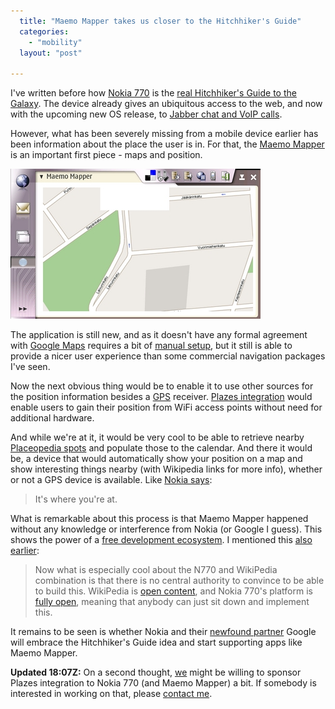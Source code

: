 ```yaml
---
  title: "Maemo Mapper takes us closer to the Hitchhiker's Guide"
  categories: 
    - "mobility"
  layout: "post"

---
```

I've written before how [Nokia 770][2] is the [real Hitchhiker's Guide to the Galaxy][1]. The device already gives an ubiquitous access to the web, and now with the upcoming new OS release, to [Jabber chat and VoIP calls][3].

However, what has been severely missing from a mobile device earlier has been information about the place the user is in. For that, the [Maemo Mapper][4] is an important first piece - maps and position.

![Navigating in Eira with Maemo Mapper](/files/maemo-mapper.jpg)

The application is still new, and as it doesn't have any formal agreement with [Google Maps][6] requires a bit of [manual setup][5], but it still is able to provide a nicer user experience than some commercial navigation packages I've seen.

Now the next obvious thing would be to enable it to use other sources for the position information besides a [GPS][8] receiver. [Plazes integration][7] would enable users to gain their position from WiFi access points without need for additional hardware.

And while we're at it, it would be very cool to be able to retrieve nearby [Placeopedia spots][9] and populate those to the calendar. And there it would be, a device that would automatically show your position on a map and show interesting things nearby (with Wikipedia links for more info), whether or not a GPS device is available. Like [Nokia says][2]:

> It's where you're at.

What is remarkable about this process is that Maemo Mapper happened without any knowledge or interference from Nokia (or Google I guess). This shows the power of a [free development ecosystem][10]. I mentioned this [also earlier][1]:

> Now what is especially cool about the N770 and WikiPedia combination is that there is no central authority to convince to be able to build this. WikiPedia is [open content][11], and Nokia 770's platform is [fully open][12], meaning that anybody can just sit down and implement this.

It remains to be seen is whether Nokia and their [newfound partner][13] Google will embrace the Hitchhiker's Guide idea and start supporting apps like Maemo Mapper.

__Updated 18:07Z:__ On a second thought, [we][14] might be willing to sponsor Plazes integration to Nokia 770 (and Maemo Mapper) a bit. If somebody is interested in working on that, please [contact me][15].

[1]: http://bergie.iki.fi/blog/the-real-hitchhiker-s-guide-to-the-galaxy/
[2]: http://www.nokia.com/770
[3]: http://press.nokia.com/PR/200605/1051308_5.html
[4]: http://gnuite.com:8080/nokia770/maemo-mapper/
[5]: http://www.internettablettalk.com/forums/showthread.php?t=1947&page=1&pp=10
[6]: http://maps.google.com/
[7]: http://beta.plazes.com/api/plazes/
[8]: http://en.wikipedia.org/wiki/GPS
[9]: http://www.placeopedia.com/data/
[10]: http://bergie.iki.fi/blog/maemo-and-free-software-innovation/
[11]: http://en.wikipedia.org/wiki/Wikipedia:Copyrights
[12]: http://www.maemo.org/
[13]: http://www.internettablettalk.com/content/view/175/2
[14]: http://www.nemein.com/en/
[15]: http://bergie.iki.fi/about/contact/